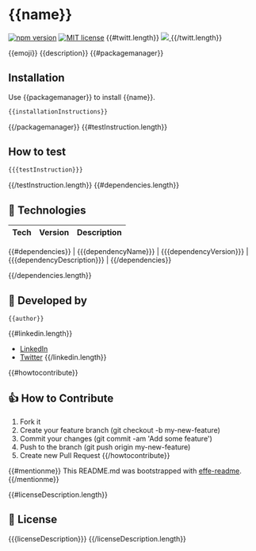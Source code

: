 # {{name}}

[![npm version](https://badge.fury.io/js/{{name}}.svg)](https://www.npmjs.com/package/{{name}})
[![MIT license](http://img.shields.io/badge/license-MIT-brightgreen.svg)](http://opensource.org/licenses/MIT)
{{#twitt.length}}
  <a href="https://twitter.com/intent/tweet?text={{twitt}}: https://github.com/{{author}}/{{name}}">
    <img src="https://img.shields.io/twitter/url/http/shields.io.svg?style=social"/>
  </a>
{{/twitt.length}}

{{emoji}} {{description}}
{{#packagemanager}}

## Installation

Use {{packagemanager}} to install {{name}}.

```javascript
{{installationInstructions}}
```
{{/packagemanager}}
{{#testInstruction.length}}

## How to test

```javascript
{{{testInstruction}}}
```
{{/testInstruction.length}}
{{#dependencies.length}}

## 🚀 Technologies

| **Tech** | **Version** | **Description** |
| -------- | ----------- | --------------- |
{{#dependencies}}
| {{{dependencyName}}} | {{{dependencyVersion}}} | {{{dependencyDescription}}} |
{{/dependencies}}

{{/dependencies.length}}

## 🚶 Developed by
```
{{author}}
```
{{#linkedin.length}}
- [LinkedIn]({{{linkedin}}})
- [Twitter]({{{twitter}}})
{{/linkedin.length}}

{{#howtocontribute}}

## 👍 How to Contribute
1. Fork it
2. Create your feature branch (git checkout -b my-new-feature)
3. Commit your changes (git commit -am 'Add some feature')
4. Push to the branch (git push origin my-new-feature)
5. Create new Pull Request
{{/howtocontribute}}

{{#mentionme}}
This README.md was bootstrapped with [effe-readme](https://github.com/effe-megna/effe-readme).
{{/mentionme}}

{{#licenseDescription.length}}
## 📃 License

 {{{licenseDescription}}}
{{/licenseDescription.length}}

